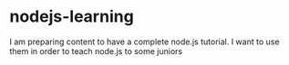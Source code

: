 # nodejs-learning
I am preparing content to have a complete node.js tutorial. I want to use them in order to teach node.js to some juniors
